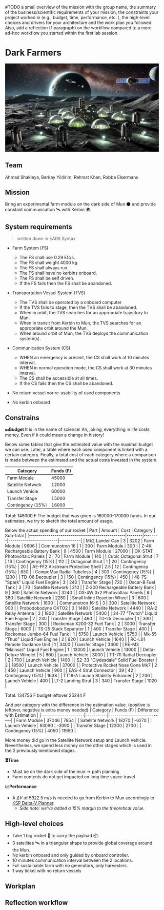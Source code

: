 #TODO
a small overview of the mission with the group name, the summary of the business/scientific requirements of your mission, the constraints your project worked in (e.g., budget, time, performance, etc. ), the high-level choices and drivers for your architecture and the work plan you followed. Also, add a reflection (1 paragraph) on the workflow compared to a more ad-hoc workflow you started within the first lab session. 

# Dark Farmers
![Image of the concept](Wall_Paper.png)

## Team 
Ahmad Shakleya, Berkay Yildirim, Rehmat Khan, Robbe Elsermans

## Mission 
Bring an experimental farm module on the dark side of Mun 🌑️ and provide constant communication 🛰️ with Kerbin 🌍️.

## System requirements
> written down in EARS Syntax

- Farm System (FS)
    - The FS shall use 0.29 EC/s​.
    - The FS shall weight 4000 kg​.
    - The FS shall always run.
    - The FS shall have no kerbins onboard.
    - The FS shall be self driven.
    - If the FS fails then the FS shall be abandoned.
    
- Transportation Vessel System (TVS)
    - The TVS shall be operated by a onboard computer
    - If the TVS fails to stage, then the TVS shall be abandoned.
    - When in orbit, the TVS searches for an appropriate trajectory to Mun.
    - When in transit from Kerbin to Mun, the TVS searches for an appropriate orbit around the Mun.
    - When around orbit of Mun, the TVS deploys the communication system(s).

- Communication System (CS)
    - WHEN an emergency is present, the CS shall work at 10 minutes interval.
    - WHEN in normal operation mode, the CS shall work at 30 minutes interval.
    - The CS shall be accessible at all times.
    - If the CS fails then the CS shall be abandoned.
    

- No return vessel nor re-usability of used components
- No kerbin onboard

## Constrains
**💵️Budget**
It is in the name of science! Ah, joking, everything in life costs money. Even if it could mean a change in history!

Below some tables that give the estimated value with the maximal budget we can use. 
Later, a table where each used component is linked with a certain category. 
Finally, a total cost of each category where a comparison is made between the estimated and the actual costs invested in the system.

| Category             | Funds (F) |
|----------------------|-----------|
| Farm Module          | 45000     |
| Satellite Network    | 12000     |
| Launch Vehicle       | 60000     |
| Transfer Stage       | 15000     |
| Contingency (15%)    | 16000     |

Total:	148000	F
The budget that was given is 160000-170000 funds. In our estimates, we try to sketch the total amount of usage.

Below the actual spending of our rocket
| Part                                            | Amount | Cost   | Category                | Sub-total |
|-------------------------------------------------|--------|--------|-------------------------|-----------|
| Mk2 Lander Can                                  | 3      | 3202   | Farm Module             | 9606      |
| Communotron 16                                  | 1      | 300    | Farm Module             | 300       |
| Z-4K Rechargeable Battery Bank                  | 6      | 4500   | Farm Module             | 27000     |
| OX-STAT Photovoltaic Panels                     | 2      | 70     | Farm Module             | 140       |
| Cubic Octagonal Strut                           | 7      | 16     | Contingency (15%)       | 112       |
| Octagonal Strut                                 | 1      | 20     | Contingency (15%)       | 20        |
| AE-FF2 Airstream Protective Shell               | 2.5    | 12     | Contingency (15%)       | 630       |
| CompoMax Radial Tubeless                        | 4      | 300    | Contingency (15%)       | 1200      |
| TD-06 Decoupler                                 | 3      | 150    | Contingency (15%)       | 450       |
| 48-7S "Spark" Liquid Fuel Engine                | 3      | 240    | Transfer Stage          | 720       |
| Oscar-B Fuel Tank                               | 3      | 70     | Satellite Network       | 210       |
| Z-200 Rechargeable Battery Bank                 | 9      | 360    | Satellite Network       | 3240      |
| OX-4W 3x2 Photovoltaic Panels                   | 6      | 380    | Satellite Network       | 2280      |
| Small Inline Reaction Wheel                     | 3      | 600    | Satellite Network       | 1800      |
| Communotron 16-S                                | 3      | 300    | Satellite Network       | 900       |
| Probodobodyne OKTO2                             | 3      | 1480   | Satellite Network       | 4440      |
| RA-2 Relay Antenna                              | 3      | 1800   | Satellite Network       | 5400      |
| 24-77 "Twitch" Liquid Fuel Engine               | 2      | 230    | Transfer Stage          | 460       |
| TD-25 Decoupler                                 | 1      | 300    | Transfer Stage          | 300       |
| Rockomax X200-32 Fuel Tank                      | 2      | 3000   | Transfer Stage          | 6000      |
| TS-25 Stack Separator                           | 1      | 400    | Transfer Stage          | 400       |
| Rockomax Jumbo-64 Fuel Tank                     | 1      | 5750   | Launch Vehicle          | 5750      |
| Mk-55 "Thud" Liquid Fuel Engine                 | 2      | 820    | Launch Vehicle          | 1640      |
| RC-L01 Remote Guidance Unit                     | 1      | 3400   | Transfer Stage          | 3400      |
| RE-M3 "Mainsail" Liquid Fuel Engine             | 1      | 13000  | Launch Vehicle          | 13000     |
| Delta-Deluxe Winglet                            | 5      | 600    | Launch Vehicle          | 3000      |
| TT-70 Radial Decoupler                          | 2      | 700    | Launch Vehicle          | 1400      |
| S2-33 "Clydesdale" Solid Fuel Booster           | 2      | 18500  | Launch Vehicle          | 37000     |
| Protective Rocket Nose Cone Mk7                 | 2      | 450    | Launch Vehicle          | 900       |
| EAS-4 Strut Connector                           | 39     | 42     | Contingency (15%)       | 1638      |
| TT18-A Launch Stability Enhancer                | 2      | 200    | Launch Vehicle          | 400       |
| LT-2 Landing Strut                              | 3      | 340    | Transfer Stage          | 1020      |


Total:	134756	F
budget leftover	25244	F

And per category with the difference in the estimation value.
(positive is leftover, negative is extra money needed)
| Category             | Funds (F) | Difference with Estimation |
|----------------------|-----------|----------------------------|
| Farm Module          | 37046     | 7954                       |
| Satellite Network    | 18270     | -6270                      |
| Launch Vehicle       | 63090     | -3090                      |
| Transfer Stage       | 12300     | 2700                       |
| Contingency (15%)    | 4050      | 11950                      |

More money did go in the Satellite Network setup and Launch Vehicle. Nevertheless, we spend less money on the other stages which is used in the 2 previously mentioned stages.

**⏳️Time**
- Must be on the dark side of the mun -> path planning
- Farm contents do not get impacted on long time space travel

**📈️Performance**
- A $\Delta V$ of 5922.5 m/s is needed to go from Kerbin to Mun accordingly to [KSP Delta-V Planner](https://ksp.loicviennois.com/).
    - *Side note: we've added a 15% margin to the theoretical value.*

## High-level choices
- Take 1 big rocket 🚀️ to carry the payload 📦️.
- 3 satellites 🛰️ in a triangular shape to provide global coverage around the Mun.
- No kerbin onboard and only guided by onboard controller.
- 10 minutes communication interval between the 2 locations.
- Full sustainable farm with no generators, only harvesters.
- 1 way ticket with no return vessels

## Workplan


## Reflection workflow
